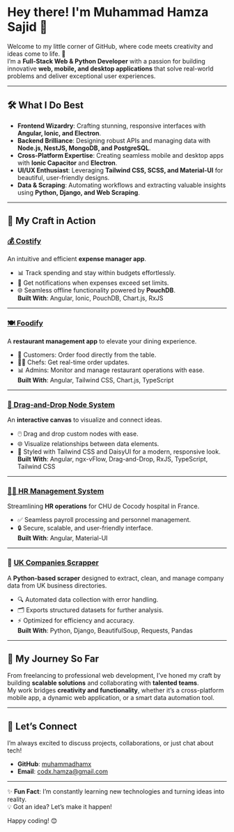 # Hey there! I'm Muhammad Hamza Sajid 👋  

Welcome to my little corner of GitHub, where code meets creativity and ideas come to life. 🚀  
I’m a **Full-Stack Web & Python Developer** with a passion for building innovative **web, mobile, and desktop applications** that solve real-world problems and deliver exceptional user experiences.  

---

## 🛠️ What I Do Best  
- **Frontend Wizardry**: Crafting stunning, responsive interfaces with **Angular, Ionic, and Electron**.  
- **Backend Brilliance**: Designing robust APIs and managing data with **Node.js, NestJS, MongoDB, and PostgreSQL**.  
- **Cross-Platform Expertise**: Creating seamless mobile and desktop apps with **Ionic Capacitor** and **Electron**.  
- **UI/UX Enthusiast**: Leveraging **Tailwind CSS, SCSS, and Material-UI** for beautiful, user-friendly designs.  
- **Data & Scraping**: Automating workflows and extracting valuable insights using **Python, Django, and Web Scraping**.  

---

## 🌟 My Craft in Action  

### [💰 Costify](https://costify-six.vercel.app/) 
An intuitive and efficient **expense manager app**.  
- 📊 Track spending and stay within budgets effortlessly.  
- 🔔 Get notifications when expenses exceed set limits.  
- 🌐 Seamless offline functionality powered by **PouchDB**.  
**Built With**: Angular, Ionic, PouchDB, Chart.js, RxJS  

---

### [🍽️ Foodify](https://foodify-three.vercel.app/floors) 
A **restaurant management app** to elevate your dining experience.  
- 📱 Customers: Order food directly from the table.  
- 👨‍🍳 Chefs: Get real-time order updates.  
- 📊 Admins: Monitor and manage restaurant operations with ease.  
**Built With**: Angular, Tailwind CSS, Chart.js, TypeScript  

---

###  [🔗 Drag-and-Drop Node System](https://ngx-vflow.vercel.app/)  
An **interactive canvas** to visualize and connect ideas.  
- 🖱️ Drag and drop custom nodes with ease.  
- 🌐 Visualize relationships between data elements.  
- 🎨 Styled with Tailwind CSS and DaisyUI for a modern, responsive look.  
**Built With**: Angular, ngx-vFlow, Drag-and-Drop, RxJS, TypeScript, Tailwind CSS  

---

### [🧑‍💻 HR Management System](https://hr-angular-front.vercel.app/overview) 
Streamlining **HR operations** for CHU de Cocody hospital in France.  
- ✅ Seamless payroll processing and personnel management.  
- 🔒 Secure, scalable, and user-friendly interface.  
**Built With**: Angular, Material-UI  

---

### 🏢 [UK Companies Scrapper](https://github.com/muhammadhamx/uk_companyScrapper) 
A **Python-based scraper** designed to extract, clean, and manage company data from UK business directories.  
- 🔍 Automated data collection with error handling.  
- 🗂️ Exports structured datasets for further analysis.  
- ⚡ Optimized for efficiency and accuracy.  
**Built With**: Python, Django, BeautifulSoup, Requests, Pandas  

---

## 🌱 My Journey So Far  
From freelancing to professional web development, I’ve honed my craft by building **scalable solutions** and collaborating with **talented teams**.  
My work bridges **creativity and functionality**, whether it’s a cross-platform mobile app, a dynamic web application, or a smart data automation tool.  

---

## 💬 Let’s Connect  
I’m always excited to discuss projects, collaborations, or just chat about tech!  

- **GitHub**: [muhammadhamx](https://github.com/muhammadhamx)  
- **Email**:  codx.hamza@gmail.com

---

✨ **Fun Fact**: I’m constantly learning new technologies and turning ideas into reality.  
💡 Got an idea? Let’s make it happen!  

Happy coding! 😊
